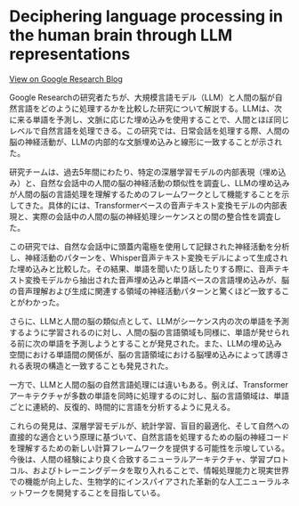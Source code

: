 
# Deciphering language processing in the human brain through LLM representations

[View on Google Research Blog](https://research.google/blog/deciphering-language-processing-in-the-human-brain-through-llm-representations/)

Google Researchの研究者たちが、大規模言語モデル（LLM）と人間の脳が自然言語をどのように処理するかを比較した研究について解説する。LLMは、次に来る単語を予測し、文脈に応じた埋め込みを使用することで、人間とほぼ同じレベルで自然言語を処理できる。この研究では、日常会話を処理する際、人間の脳の神経活動が、LLMの内部的な文脈埋め込みと線形に一致することが示された。

研究チームは、過去5年間にわたり、特定の深層学習モデルの内部表現（埋め込み）と、自然な会話中の人間の脳の神経活動の類似性を調査し、LLMの埋め込みが人間の脳の言語処理を理解するためのフレームワークとして機能することを示してきた。具体的には、Transformerベースの音声テキスト変換モデルの内部表現と、実際の会話中の人間の脳の神経処理シーケンスとの間の整合性を調査した。

この研究では、自然な会話中に頭蓋内電極を使用して記録された神経活動を分析し、神経活動のパターンを、Whisper音声テキスト変換モデルによって生成された埋め込みと比較した。その結果、単語を聞いたり話したりする際に、音声テキスト変換モデルから抽出された音声埋め込みと単語ベースの言語埋め込みが、脳の音声理解および生成に関連する領域の神経活動パターンと驚くほど一致することがわかった。

さらに、LLMと人間の脳の類似点として、LLMがシーケンス内の次の単語を予測するように学習されるのに対し、人間の脳の言語領域も同様に、単語が発せられる前に次の単語を予測しようとすることが発見された。また、LLMの埋め込み空間における単語間の関係が、脳の言語領域における脳埋め込みによって誘導される表現の構造と一致することも発見された。

一方で、LLMと人間の脳の自然言語処理には違いもある。例えば、Transformerアーキテクチャが多数の単語を同時に処理するのに対し、脳の言語領域は、単語ごとに連続的、反復的、時間的に言語を分析するように見える。

これらの発見は、深層学習モデルが、統計学習、盲目的最適化、そして自然への直接的な適合という原理に基づいて、自然言語を処理するための脳の神経コードを理解するための新しい計算フレームワークを提供する可能性を示唆している。今後は、人間の経験により良く合致するニューラルアーキテクチャ、学習プロトコル、およびトレーニングデータを取り入れることで、情報処理能力と現実世界での機能が向上した、生物学的にインスパイアされた革新的な人工ニューラルネットワークを開発することを目指している。

